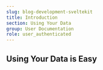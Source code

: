 ```yaml
---
slug: blog-development-sveltekit
title: Introduction
section: Using Your Data
group: User Documentation
role: user_authenticated
---
```


## Using Your Data is Easy
